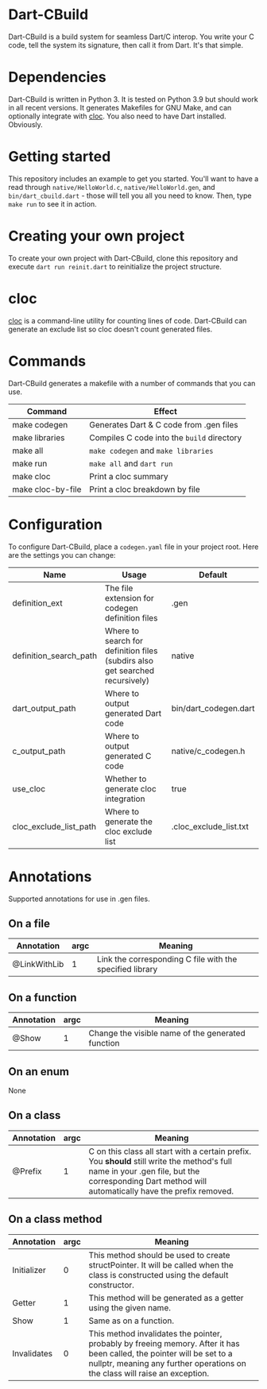 # Dart-CBuild

Dart-CBuild is a build system for seamless Dart/C interop. You write your C code, tell the system its signature, then call it from Dart. It's that simple.

# Dependencies

Dart-CBuild is written in Python 3. It is tested on Python 3.9 but should work in all recent versions. It generates Makefiles for GNU Make, and can optionally integrate with [cloc](https://github.com/AlDanial/cloc). You also need to have Dart installed. Obviously.

# Getting started

This repository includes an example to get you started. You'll want to have a read through `native/HelloWorld.c`, `native/HelloWorld.gen`, and `bin/dart_cbuild.dart` - those will tell you all you need to know. Then, type `make run` to see it in action.

# Creating your own project

To create your own project with Dart-CBuild, clone this repository and execute `dart run reinit.dart` to reinitialize the project structure.

# cloc

[cloc](https://github.com/AlDanial/cloc) is a command-line utility for counting lines of code. Dart-CBuild can generate an exclude list so cloc doesn't count generated files.

# Commands

Dart-CBuild generates a makefile with a number of commands that you can use.

|Command|Effect|
|-|-|
make codegen|Generates Dart & C code from .gen files
make libraries|Compiles C code into the `build` directory
make all|`make codegen` and `make libraries`
make run|`make all` and `dart run`
make cloc|Print a cloc summary
make cloc-by-file|Print a cloc breakdown by file

# Configuration

To configure Dart-CBuild, place a `codegen.yaml` file in your project root. Here are the settings you can change:

|Name|Usage|Default
|-|-|-|
definition_ext|The file extension for codegen definition files|.gen
definition_search_path|Where to search for definition files (subdirs also get searched recursively)|native
dart_output_path|Where to output generated Dart code|bin/dart_codegen.dart
c_output_path|Where to output generated C code|native/c_codegen.h
use_cloc|Whether to generate cloc integration|true
cloc_exclude_list_path|Where to generate the cloc exclude list|.cloc_exclude_list.txt

# Annotations

Supported annotations for use in .gen files.

## On a file
|Annotation|argc|Meaning|
|-|-|-|
@LinkWithLib|1|Link the corresponding C file with the specified library

## On a function
|Annotation|argc|Meaning|
|-|-|-|
@Show|1|Change the visible name of the generated function

## On an enum
None

## On a class
|Annotation|argc|Meaning|
|-|-|-|
@Prefix|1|C on this class all start with a certain prefix. You **should** still write the method's full name in your .gen file, but the corresponding Dart method will automatically have the prefix removed.

## On a class method
|Annotation|argc|Meaning|
|-|-|-|
Initializer|0|This method should be used to create structPointer. It will be called when the class is constructed using the default constructor.
Getter|1|This method will be generated as a getter using the given name.
Show|1|Same as on a function.
Invalidates|0|This method invalidates the pointer, probably by freeing memory. After it has been called, the pointer will be set to a nullptr, meaning any further operations on the class will raise an exception.